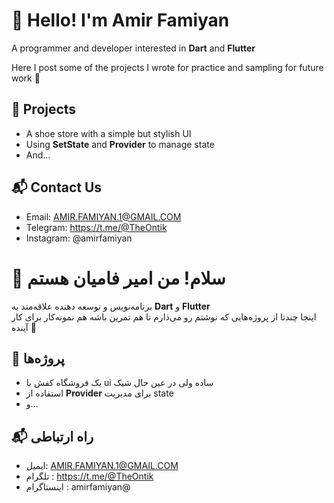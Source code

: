 # 👋 Hello! I'm Amir Famiyan

A programmer and developer interested in **Dart** and **Flutter**

Here I post some of the projects I wrote for practice and sampling for future work 🚀

## 📱 Projects

- A shoe store with a simple but stylish UI
- Using **SetState** and **Provider** to manage state
- And...

## 📬 Contact Us
- Email: AMIR.FAMIYAN.1@GMAIL.COM
- Telegram: https://t.me/@TheOntik
- Instagram: @amirfamiyan

# 👋 سلام! من امیر فامیان هستم

برنامه‌نویس و توسعه دهنده علاقه‌مند به **Dart** و **Flutter**  
اینجا چندتا از پروژه‌هایی که نوشتم رو می‌ذارم تا هم تمرین باشه هم نمونه‌کار برای کار آینده 🚀


## 📱 پروژه‌ها

- یک فروشگاه کفش با ui ساده ولی در عین حال شیک 
- استفاده از **Provider** برای مدیریت state
- و...

## 📬 راه ارتباطی
- ایمیل: AMIR.FAMIYAN.1@GMAIL.COM
- تلگرام : https://t.me/@TheOntik
- اینستاگرام : amirfamiyan@
